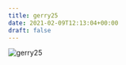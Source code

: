 ```yaml
---
title: gerry25
date: 2021-02-09T12:13:04+00:00
draft: false
---
```


![gerry25](/images/2003-14.jpg)

